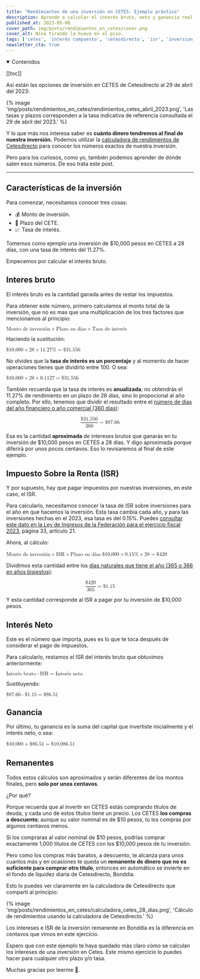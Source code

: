 ```yaml
---
title: "Rendimientos de una inversión en CETES: Ejemplo práctico"
description: Aprende a calcular el interés bruto, neto y ganancia real de una inversión en CETES con un ejemplo paso a paso.
published_at: 2023-05-08
cover_path: img/posts/rendimientos_en_cetes/cover.png
cover_alt: Nina tirando la hueva en el piso.
tags: ['cetes', 'interés compuesto', 'cetesdirecto', 'isr', 'inversion']
newsletter_cta: true
---
```


<details open>
  <summary>
    Contenidos
  </summary>

  [[toc]]

</details>

Así están las opciones de inversión en CETES de Cetesdirecto al 29 de abril del 2023:

{% image 'img/posts/rendimientos_en_cetes/rendimientos_cetes_abril_2023.png', 'Las tasas y plazos corresponden a la tasa indicativa de referencia consultada el 29 de abril del 2023.' %}

Y lo que más nos interesa saber es **cuánto dinero tendremos al final de nuestra inversión.** Podemos utilizar la [calculadora de rendimientos de Cetesdirecto](https://www.cetesdirecto.com/calculadoras/cetes?method=init) para conocer los números exactos de nuestra inversión.

Pero para los curiosos, como yo, también podemos aprender de dónde salen esos números. De eso trata este post.  

***

## Características de la inversión

Para comenzar, necesitamos conocer tres cosas:
- 💰 Monto de inversión.
- 📅 Plazo del CETE.
- 📈 Tasa de interés.

Tomemos como ejemplo una inversión de $10,000 pesos en CETES a 28 días, con una tasa de interés del 11.27%. 

Empecemos por calcular el interés bruto.

## Interes bruto

El interés bruto es la cantidad ganada <span class="annotated">antes de restar los impuestos.<span>

Para obtener este número, primero calculamos el monto total de la inversión, que no es mas que una multiplicación de los tres factores que mencionamos al principio:

<math>
  <mrow>
    <mi>Monto de inversión</mi>
    <mo class="font-bold text-accent-500 dark:text-accent-dark-500">&#x00D7;</mo>
    <mi>Plazo en días</mi>
    <mo class="font-bold text-accent-500 dark:text-accent-dark-500">&#x00D7;</mo>
    <mi>Tasa de interés</mi>
  </mrow>
</math>

Haciendo la sustitución:

<math>
  <mrow>
    <mtext>$</mtext>
    <mn>10,000</mn>
    <mo class="font-bold text-accent-500 dark:text-accent-dark-500">&#x00D7;</mo>
    <mn>28</mn>
    <mo class="font-bold text-accent-500 dark:text-accent-dark-500">&#x00D7;</mo>
    <mrow>
      <mn>11.27</mn>
      <mo>%</mo>
    </mrow>
    <mo>=</mo>
    <mtext>$</mtext>
    <mn>31,556</mn>
  </mrow>
</math>

No olvides que la **tasa de interés es un porcentaje** y al momento de hacer operaciones tienes que dividirlo entre 100. O sea:

<math>
  <mrow>
    <mtext>$</mtext>
    <mn>10,000</mn>
    <mo class="font-bold text-accent-500 dark:text-accent-dark-500">&#x00D7;</mo>
    <mn>28</mn>
    <mo class="font-bold text-accent-500 dark:text-accent-dark-500">&#x00D7;</mo>
    <mrow>
      <mn>0.1127</mn>
    </mrow>
    <mo>=</mo>
    <mtext>$</mtext>
    <mn>31,556</mn>
  </mrow>
</math>

También recuerda que la tasa de interés es **anualizada**; no obtendrás el 11.27% de rendimiento en un plazo de 28 días, sino lo propocional al año completo. Por ello, tenemos que dividir el resultado entre el [número de días del año financiero o año comercial (360 días)](https://es.wikipedia.org/wiki/A%C3%B1o_comercial):

<math display="block">
  <mrow>
    <mfrac linethickness="1">
      <mrow>
        <mtext>$</mtext>
        <mn>31,556</mn>
      </mrow>
      <mrow>
        <mn>360</mn>
      </mrow>
    </mfrac>
    <mo>=</mo>
    <mtext>$</mtext>
    <mn>87.66</mn>
  </mrow>
</math>

Esa es la cantidad **aproximada** de intereses brutos que ganarás en tu inversión de $10,000 pesos en CETES a 28 días. Y digo aproximada porque diferirá por unos pocos centavos. Eso lo revisaremos al final de este ejemplo.

## Impuesto Sobre la Renta (ISR)

Y por supuesto, hay que pagar impuestos por nuestras inversiones, en este caso, el ISR.

Para calcularlo, necesitamos conocer la tasa de ISR sobre inversiones para el año en que hacemos la inversión. Esta tasa cambia cada año, y para las inversiones hechas en el 2023, esa <span class="annotated">tasa es del 0.15%</span>. Puedes [consultar este dato en la Ley de Ingresos de la Federación para el ejercicio fiscal 2023](https://www.diputados.gob.mx/LeyesBiblio/pdf/LIF_2023.pdf), página 33, artículo 21.

Ahora, al cálculo:

<math>
  <mrow>
    <mi>Monto de inversión</mi>
    <mo class="font-bold text-accent-500 dark:text-accent-dark-500">&#x00D7;</mo>
    <mi>ISR</mi>
    <mo class="font-bold text-accent-500 dark:text-accent-dark-500">&#x00D7;</mo>
    <mi>Plazo en días</mi>
  </mrow>
</math>

<math>
  <mrow>
    <mtext>$</mtext>
    <mn>10,000</mn>
    <mo class="font-bold text-accent-500 dark:text-accent-dark-500">&#x00D7;</mo>
    <mrow>
      <mn>0.15</mn>
      <mo>%</mo>
    </mrow>
    <mo class="font-bold text-accent-500 dark:text-accent-dark-500">&#x00D7;</mo>    
    <mn>28</mn>
    <mo>=</mo>
    <mtext>$</mtext>
    <mn>420</mn>
  </mrow>
</math>

Dividimos esta cantidad entre los [días naturales que tiene el año (365 o 366 en años bisiestos)](https://es.wikipedia.org/wiki/A%C3%B1o_natural):

<math display="block">
  <mrow>
    <mfrac linethickness="1">
      <mrow>
        <mtext>$</mtext>
        <mn>420</mn>
      </mrow>
      <mrow>
        <mn>365</mn>
      </mrow>
    </mfrac>
    <mo>=</mo>
    <mtext>$</mtext>
    <mn>1.15</mn>
  </mrow>
</math>

Y esta cantidad corresponde al ISR a pagar por tu inversión de $10,000 pesos.

## Interés Neto

Este es el número que importa, pues es lo que te toca después de considerar el pago de impuestos.

Para calcularlo, restamos el ISR del interés bruto que obtuvimos anteriormente:

<math>
  <mrow>
    <mi>Interés bruto</mi>
    <mo class="font-bold text-accent-500 dark:text-accent-dark-500">-</mo>
    <mi>ISR</mi>
    <mo>=</mo>
    <mi>Interés neto</mi>
  </mrow>
</math>

Sustituyendo:

<math>
  <mrow>
    <mrow>
      <mtext>$</mtext>
      <mn>87.66</mn>
    </mrow> 
    <mo class="font-bold text-accent-500 dark:text-accent-dark-500">-</mo>
    <mrow>
      <mtext>$</mtext>
      <mn>1.15</mn>
    </mrow> 
    <mo>=</mo>
    <mrow>
      <mtext>$</mtext>
      <mn>86.51</mn>
    </mrow>
  </mrow>
</math>

## Ganancia

Por último, tu ganancia es la suma del capital que invertiste inicialmente y el interés neto, o sea:

<math>
  <mrow>
    <mrow>
      <mtext>$</mtext>
      <mn>10,000</mn>
    </mrow> 
    <mo class="font-bold text-accent-500 dark:text-accent-dark-500">+</mo>
    <mrow>
      <mtext>$</mtext>
      <mn>86.51</mn>
    </mrow> 
    <mo>=</mo>
    <mrow>
      <mn><span class="annotated">$10,086.51</span></mn>
    </mrow>
  </mrow>
</math>

## Remanentes

Todos estos cálculos son aproximados y serán diferentes de los montos finales, pero **solo por unos centavos**.

¿Por qué? 

Porque recuerda que al invertir en CETES estás comprando títulos de deuda, y cada uno de estos títulos tiene un precio. Los CETES **los compras a descuento**; aunque su valor nominal es de $10 pesos, tú los compras por algunos centavos menos. 

Si los compraras al valor nominal de $10 pesos, podrías comprar exactamente 1,000 títulos de CETES con los $10,000 pesos de tu inversión. 

Pero como los compras más baratos, a descuento, te alcanza para unos cuantos más y en ocasiones te queda un **remanente de dinero que no es suficiente para comprar otro título**, entonces en automático se invierte en el fondo de liquidez diaria de Cetesdirecto, Bonddia.

Esto lo puedes ver claramente en la calculadora de Cetesdirecto que compartí al principio:

{% image 'img/posts/rendimientos_en_cetes/calculadora_cetes_28_dias.png', 'Cálculo de rendimientos usando la calculadora de Cetesdirecto.' %}

Los intereses e ISR de la inversión remanente en Bonddia es la diferencia en centavos que vimos en este ejercicio.

Espero que con este ejemplo te haya quedado más claro cómo se calculan los intereses de una inversión en Cetes. Este mismo ejercicio lo puedes hacer para cualquier otro plazo y/o tasa.

Muchas gracias por leerme 💜.